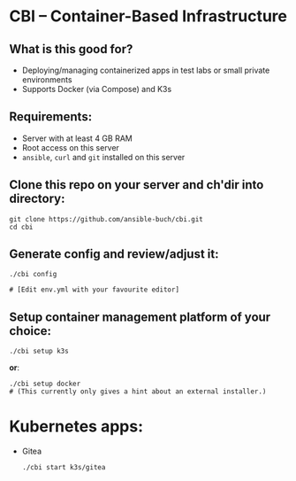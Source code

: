 # CBI &ndash; Container-Based Infrastructure

## What is this good for?

- Deploying/managing containerized apps in test labs or small private
  environments
- Supports Docker (via Compose) and K3s


## Requirements:

- Server with at least 4 GB RAM
- Root access on this server
- `ansible`, `curl` and `git` installed on this server


## Clone this repo on your server and ch'dir into directory:

```
git clone https://github.com/ansible-buch/cbi.git
cd cbi
```

## Generate config and review/adjust it:
```
./cbi config

# [Edit env.yml with your favourite editor]
```


## Setup container management platform of your choice:

```
./cbi setup k3s
```

__or__:

```
./cbi setup docker
# (This currently only gives a hint about an external installer.)
```




# Kubernetes apps:

- Gitea
  ```
  ./cbi start k3s/gitea
  ```



<!--
## Start apps/init:
```
./cbi start apps/init
```

## Start step-ca (if needed):
```
./cbi start apps/base/step-ca
```

## Start Traefik (the most important part of the puzzle :-)
```
./cbi start apps/base/traefik
```


## Apps:

- Development (Gitea)
  ```
  ./cbi start apps/development/gitea
  ```
